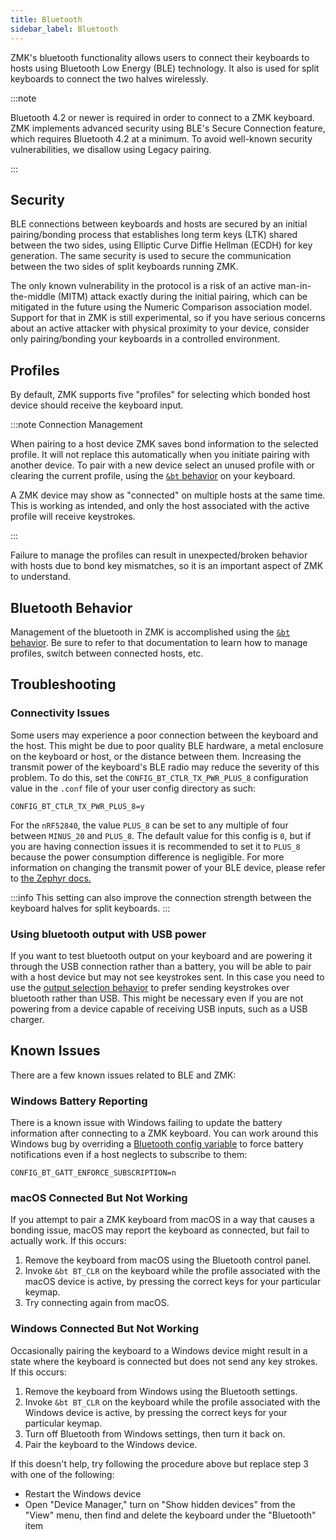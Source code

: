 ```yaml
---
title: Bluetooth
sidebar_label: Bluetooth
---
```


ZMK's bluetooth functionality allows users to connect their keyboards to hosts using Bluetooth Low Energy (BLE) technology. It also is used for split keyboards to connect the two halves wirelessly.

:::note

Bluetooth 4.2 or newer is required in order to connect to a ZMK keyboard. ZMK implements advanced security using BLE's Secure Connection feature, which requires Bluetooth 4.2 at a minimum. To avoid well-known security vulnerabilities, we disallow using Legacy pairing.

:::

## Security

BLE connections between keyboards and hosts are secured by an initial pairing/bonding process that establishes long term keys (LTK) shared between the two sides, using Elliptic Curve Diffie Hellman (ECDH) for key generation. The same security is used to secure the communication between the two sides of split keyboards running ZMK.

The only known vulnerability in the protocol is a risk of an active man-in-the-middle (MITM) attack exactly during the initial pairing, which can be mitigated in the future using the Numeric Comparison association model. Support for that in ZMK is still experimental, so if you have serious concerns about an active attacker with physical proximity to your device, consider only pairing/bonding your keyboards in a controlled environment.

## Profiles

By default, ZMK supports five "profiles" for selecting which bonded host
device should receive the keyboard input.

:::note Connection Management

When pairing to a host device ZMK saves bond information to the selected profile. It will not replace this automatically when you initiate pairing with another device. To pair with a new device select an unused profile with or clearing the current profile, using the [`&bt` behavior](../behaviors/bluetooth.md) on your keyboard.

A ZMK device may show as "connected" on multiple hosts at the same time. This is working as intended, and only the host associated with the active profile will receive keystrokes.

:::

Failure to manage the profiles can result in unexpected/broken behavior with hosts due to bond key mismatches, so it is an important aspect of ZMK to understand.

## Bluetooth Behavior

Management of the bluetooth in ZMK is accomplished using the [`&bt` behavior](../behaviors/bluetooth.md). Be sure to refer to that documentation to learn how to manage profiles, switch between connected hosts, etc.

## Troubleshooting

### Connectivity Issues

Some users may experience a poor connection between the keyboard and the host. This might be due to poor quality BLE hardware, a metal enclosure on the keyboard or host, or the distance between them. Increasing the transmit power of the keyboard's BLE radio may reduce the severity of this problem. To do this, set the `CONFIG_BT_CTLR_TX_PWR_PLUS_8` configuration value in the `.conf` file of your user config directory as such:

```
CONFIG_BT_CTLR_TX_PWR_PLUS_8=y
```

For the `nRF52840`, the value `PLUS_8` can be set to any multiple of four between `MINUS_20` and `PLUS_8`. The default value for this config is `0`, but if you are having connection issues it is recommended to set it to `PLUS_8` because the power consumption difference is negligible. For more information on changing the transmit power of your BLE device, please refer to [the Zephyr docs.](https://docs.zephyrproject.org/latest/kconfig.html#CONFIG_BT_CTLR_TX_PWR)

:::info
This setting can also improve the connection strength between the keyboard halves for split keyboards.
:::

### Using bluetooth output with USB power

If you want to test bluetooth output on your keyboard and are powering it through the USB connection rather than a battery, you will be able to pair with a host device but may not see keystrokes sent. In this case you need to use the [output selection behavior](../docs/behaviors/outputs.md) to prefer sending keystrokes over bluetooth rather than USB. This might be necessary even if you are not powering from a device capable of receiving USB inputs, such as a USB charger.

## Known Issues

There are a few known issues related to BLE and ZMK:

### Windows Battery Reporting

There is a known issue with Windows failing to update the battery information after connecting to a ZMK keyboard. You can work around this Windows bug by overriding a [Bluetooth config variable](../config/bluetooth.md) to force battery notifications even if a host neglects to subscribe to them:

```
CONFIG_BT_GATT_ENFORCE_SUBSCRIPTION=n
```

### macOS Connected But Not Working

If you attempt to pair a ZMK keyboard from macOS in a way that causes a bonding issue, macOS may report the keyboard as connected, but fail to actually work. If this occurs:

1. Remove the keyboard from macOS using the Bluetooth control panel.
1. Invoke `&bt BT_CLR` on the keyboard while the profile associated with the macOS device is active, by pressing the correct keys for your particular keymap.
1. Try connecting again from macOS.

### Windows Connected But Not Working

Occasionally pairing the keyboard to a Windows device might result in a state where the keyboard is connected but does not send any key strokes.
If this occurs:

1. Remove the keyboard from Windows using the Bluetooth settings.
1. Invoke `&bt BT_CLR` on the keyboard while the profile associated with the Windows device is active, by pressing the correct keys for your particular keymap.
1. Turn off Bluetooth from Windows settings, then turn it back on.
1. Pair the keyboard to the Windows device.

If this doesn't help, try following the procedure above but replace step 3 with one of the following:

- Restart the Windows device
- Open "Device Manager," turn on "Show hidden devices" from the "View" menu, then find and delete the keyboard under the "Bluetooth" item
